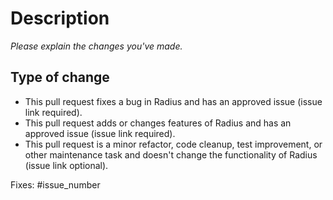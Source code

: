 # Description

_Please explain the changes you've made._

## Type of change

<!--

Please select **one** of the following options that describes your change and delete the others. Clearly identifying the type of change you are making will help us review your PR faster, and is used in authoring release notes.

If you are making a bug fix or functionality change to Radius and do not have an associated issue link please create one now. 

-->

- This pull request fixes a bug in Radius and has an approved issue (issue link required).
- This pull request adds or changes features of Radius and has an approved issue (issue link required).
- This pull request is a minor refactor, code cleanup, test improvement, or other maintenance task and doesn't change the functionality of Radius (issue link optional).

<!--

Please update the following to link the associated issue. This is required for some kinds of changes (see above).

-->

Fixes: #issue_number
